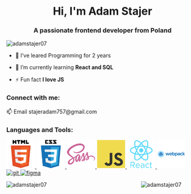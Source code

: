 <h1 align="center">Hi, I'm Adam Stajer</h1>
<h3 align="center">A passionate frontend developer from Poland</h3>
<p align="left"> <img src="https://komarev.com/ghpvc/?username=adamstajer07&label=Profile%20views&color=0e75b6&style=flat" alt="adamstajer07" /> </p>

- 🔭 I’ve leared Programming for 2 years

- 🌱 I’m currently learning **React and SQL**


- ⚡ Fun fact **I love JS**

<h3 align="left">Connect with me:</h3>
 📫 Email stajeradam757@gmail.com
<p align="left">
</p>

<h3 align="left">Languages and Tools:</h3>

<p align="left">
  <a href="https://www.w3.org/html/" target="_blank" rel="noreferrer"> <img src="https://raw.githubusercontent.com/devicons/devicon/master/icons/html5/html5-original-wordmark.svg" alt="html5" width="75" height="75"/> </a>
  <a href="https://www.w3schools.com/css/" target="_blank" rel="noreferrer"> <img src="https://raw.githubusercontent.com/devicons/devicon/master/icons/css3/css3-original-wordmark.svg" alt="css3" width="75" height="75"/> </a>
  <a href="https://sass-lang.com" target="_blank" rel="noreferrer"> <img src="https://raw.githubusercontent.com/devicons/devicon/master/icons/sass/sass-original.svg" alt="sass" width="75" height="75"/> </a> 
  <a href="https://developer.mozilla.org/en-US/docs/Web/JavaScript" target="_blank" rel="noreferrer"> <img src="https://raw.githubusercontent.com/devicons/devicon/master/icons/javascript/javascript-original.svg" alt="javascript" width="75" height="75"/> </a> 
  <a href="https://reactjs.org/" target="_blank" rel="noreferrer"> <img src="https://raw.githubusercontent.com/devicons/devicon/master/icons/react/react-original-wordmark.svg" alt="react" width="75" height="75"/> </a> 
  <a href="https://webpack.js.org" target="_blank" rel="noreferrer"> <img src="https://raw.githubusercontent.com/devicons/devicon/d00d0969292a6569d45b06d3f350f463a0107b0d/icons/webpack/webpack-original-wordmark.svg" alt="webpack" width="75" height="75"/> </a> 
  <a href="https://git-scm.com/" target="_blank" rel="noreferrer"> <img src="https://www.vectorlogo.zone/logos/git-scm/git-scm-icon.svg" alt="git" width="75" height="75"/> </a>   
  <a href="https://www.figma.com/" target="_blank" rel="noreferrer"> <img src="https://www.vectorlogo.zone/logos/figma/figma-icon.svg" alt="figma" width="75" height="75"/> </a> 
</p>
<p>
 
  <p><img align="right" src="https://github-readme-stats.vercel.app/api/top-langs?username=adamstajer07&show_icons=true&locale=en&layout=compact&theme=dark" alt="adamstajer07" width="30%"/></p>
  <p>&nbsp;<img align="left" src="https://github-readme-stats.vercel.app/api?username=adamstajer07&show_icons=true&locale=en&theme=dark" alt="adamstajer07" width="65%"/></p>

</p>
